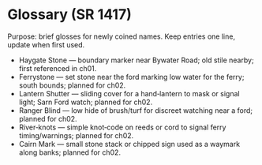 # Glossary (SR 1417)

Purpose: brief glosses for newly coined names. Keep entries one line, update when first used.

- Haygate Stone — boundary marker near Bywater Road; old stile nearby; first referenced in ch01.
- Ferrystone — set stone near the ford marking low water for the ferry; south bounds; planned for ch02.
- Lantern Shutter — sliding cover for a hand‑lantern to mask or signal light; Sarn Ford watch; planned for ch02.
- Ranger Blind — low hide of brush/turf for discreet watching near a ford; planned for ch02.
- River‑knots — simple knot‑code on reeds or cord to signal ferry timing/warnings; planned for ch02.
- Cairn Mark — small stone stack or chipped sign used as a waymark along banks; planned for ch02.
